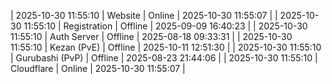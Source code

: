 | 2025-10-30 11:55:10 | Website | Online | 2025-10-30 11:55:07 |
| 2025-10-30 11:55:10 | Registration | Offline | 2025-09-09 16:40:23 |
| 2025-10-30 11:55:10 | Auth Server | Offline | 2025-08-18 09:33:31 |
| 2025-10-30 11:55:10 | Kezan (PvE) | Offline | 2025-10-11 12:51:30 |
| 2025-10-30 11:55:10 | Gurubashi (PvP) | Offline | 2025-08-23 21:44:06 |
| 2025-10-30 11:55:10 | Cloudflare | Online | 2025-10-30 11:55:07 |

